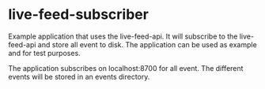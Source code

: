# live-feed-subscriber
Example application that uses the live-feed-api. It will subscribe to the live-feed-api and store all event to disk. The application can be used as example and for test purposes.

The application subscribes on localhost:8700 for all event. The different events will be stored in an events directory.